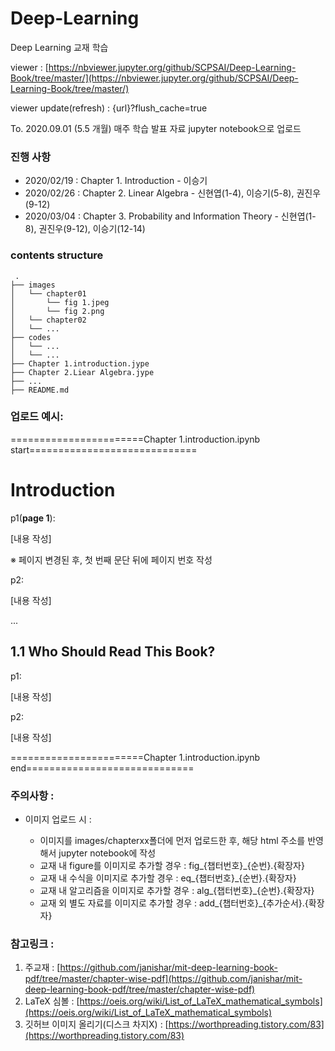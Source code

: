 # Deep-Learning
Deep Learning 교재 학습

viewer : [https://nbviewer.jupyter.org/github/SCPSAI/Deep-Learning-Book/tree/master/](https://nbviewer.jupyter.org/github/SCPSAI/Deep-Learning-Book/tree/master/)

viewer update(refresh) : {url}?flush_cache=true

To. 2020.09.01 (5.5 개월)
매주 학습 발표 자료 jupyter notebook으로 업로드

### 진행 사항
- 2020/02/19 : Chapter 1. Introduction - 이승기
- 2020/02/26 : Chapter 2. Linear Algebra - 신현엽(1-4), 이승기(5-8), 권진우(9-12)
- 2020/03/04 : Chapter 3. Probability and Information Theory - 신현엽(1-8), 권진우(9-12), 이승기(12-14)

### contents structure

```
 .
├── images
│   └── chapter01
│       └── fig 1.jpeg
│       └── fig 2.png
│   └── chapter02
│   └── ...
├── codes
│   └── ...
│   └── ...
├── Chapter 1.introduction.jype
├── Chapter 2.Liear Algebra.jype
├── ...
├── README.md
```

### 업로드 예시:


=======================Chapter 1.introduction.ipynb start=============================

# Introduction

p1(**page 1**): 

[내용 작성]

※ 페이지 변경된 후, 첫 번째 문단 뒤에 페이지 번호 작성

p2:

[내용 작성]


...


## 1.1 Who Should Read This Book?

p1:

[내용 작성]

p2:

[내용 작성]


=======================Chapter 1.introduction.ipynb end=============================

### 주의사항 :

- 이미지 업로드 시 : 

  - 이미지를 images/chapterxx폴더에 먼저 업로드한 후, 해당 html 주소를 반영해서 jupyter notebook에 작성
  - 교재 내 figure를 이미지로 추가할 경우 : fig_{챕터번호}_{순번}.{확장자}
  - 교재 내 수식을 이미지로 추가할 경우 : eq_{챕터번호}_{순번}.{확장자}
  - 교재 내 알고리즘을 이미지로 추가할 경우 : alg_{챕터번호}_{순번}.{확장자}
  - 교재 외 별도 자료를 이미지로 추가할 경우 : add_{챕터번호}_{추가순서}.{확장자}


### 참고링크 :
 
1. 주교재 : [https://github.com/janishar/mit-deep-learning-book-pdf/tree/master/chapter-wise-pdf](https://github.com/janishar/mit-deep-learning-book-pdf/tree/master/chapter-wise-pdf)
2. LaTeX 심볼 : [https://oeis.org/wiki/List_of_LaTeX_mathematical_symbols](https://oeis.org/wiki/List_of_LaTeX_mathematical_symbols)
3. 깃허브 이미지 올리기(디스크 차지X) : [https://worthpreading.tistory.com/83](https://worthpreading.tistory.com/83)
